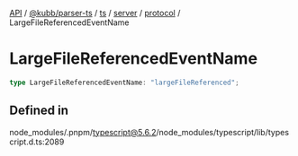 [API](../../../../../../../../../packages.md) / [@kubb/parser-ts](../../../../../../../index.md) / [ts](../../../../../index.md) / [server](../../../index.md) / [protocol](../index.md) / LargeFileReferencedEventName

# LargeFileReferencedEventName

```ts
type LargeFileReferencedEventName: "largeFileReferenced";
```

## Defined in

node\_modules/.pnpm/typescript@5.6.2/node\_modules/typescript/lib/typescript.d.ts:2089
